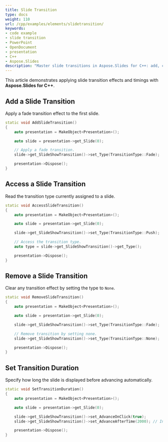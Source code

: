 ```yaml
---
title: Slide Transition
type: docs
weight: 110
url: /cpp/examples/elements/slidetransition/
keywords:
- code example
- slide transition
- PowerPoint
- OpenDocument
- presentation
- C++
- Aspose.Slides
description: "Master slide transitions in Aspose.Slides for C++: add, customize, and sequence effects and durations with C++ examples for PPT, PPTX, and ODP presentations."
---
```


This article demonstrates applying slide transition effects and timings with **Aspose.Slides for C++**.

## **Add a Slide Transition**

Apply a fade transition effect to the first slide.

```cpp
static void AddSlideTransition()
{
    auto presentation = MakeObject<Presentation>();

    auto slide = presentation->get_Slide(0);

    // Apply a fade transition.
    slide->get_SlideShowTransition()->set_Type(TransitionType::Fade);

    presentation->Dispose();
}
```

## **Access a Slide Transition**

Read the transition type currently assigned to a slide.

```cpp
static void AccessSlideTransition()
{
    auto presentation = MakeObject<Presentation>();

    auto slide = presentation->get_Slide(0);

    slide->get_SlideShowTransition()->set_Type(TransitionType::Push);

    // Access the transition type.
    auto type = slide->get_SlideShowTransition()->get_Type();

    presentation->Dispose();
}
```

## **Remove a Slide Transition**

Clear any transition effect by setting the type to `None`.

```cpp
static void RemoveSlideTransition()
{
    auto presentation = MakeObject<Presentation>();

    auto slide = presentation->get_Slide(0);

    slide->get_SlideShowTransition()->set_Type(TransitionType::Fade);

    // Remove transition by setting none.
    slide->get_SlideShowTransition()->set_Type(TransitionType::None);

    presentation->Dispose();
}
```

## **Set Transition Duration**

Specify how long the slide is displayed before advancing automatically.

```cpp
static void SetTransitionDuration()
{
    auto presentation = MakeObject<Presentation>();

    auto slide = presentation->get_Slide(0);

    slide->get_SlideShowTransition()->set_AdvanceOnClick(true);
    slide->get_SlideShowTransition()->set_AdvanceAfterTime(2000); // In milliseconds.

    presentation->Dispose();
}
```
